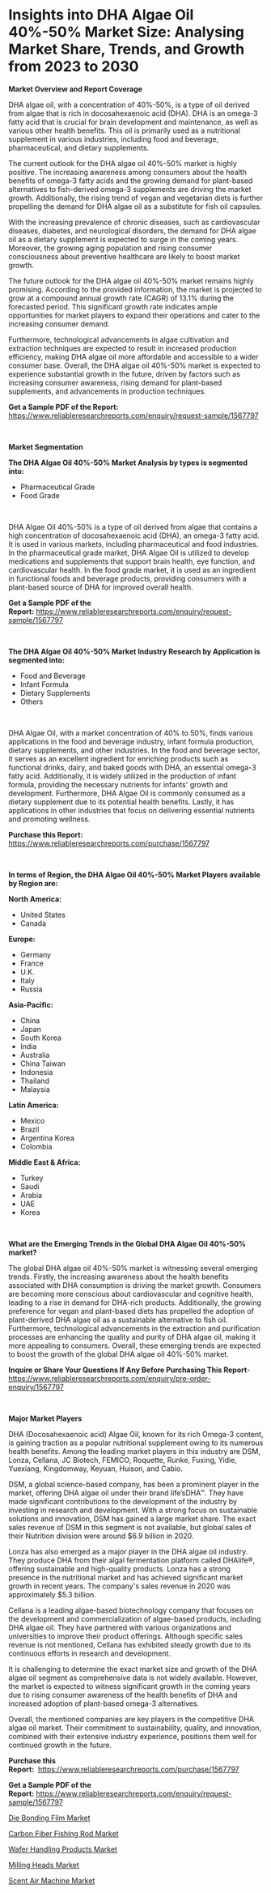 <p><h1>Insights into DHA Algae Oil 40%-50% Market Size: Analysing Market Share, Trends, and Growth from 2023 to 2030</h1></p><p><strong>Market Overview and Report Coverage</strong></p>
<p><p>DHA algae oil, with a concentration of 40%-50%, is a type of oil derived from algae that is rich in docosahexaenoic acid (DHA). DHA is an omega-3 fatty acid that is crucial for brain development and maintenance, as well as various other health benefits. This oil is primarily used as a nutritional supplement in various industries, including food and beverage, pharmaceutical, and dietary supplements.</p><p>The current outlook for the DHA algae oil 40%-50% market is highly positive. The increasing awareness among consumers about the health benefits of omega-3 fatty acids and the growing demand for plant-based alternatives to fish-derived omega-3 supplements are driving the market growth. Additionally, the rising trend of vegan and vegetarian diets is further propelling the demand for DHA algae oil as a substitute for fish oil capsules.</p><p>With the increasing prevalence of chronic diseases, such as cardiovascular diseases, diabetes, and neurological disorders, the demand for DHA algae oil as a dietary supplement is expected to surge in the coming years. Moreover, the growing aging population and rising consumer consciousness about preventive healthcare are likely to boost market growth.</p><p>The future outlook for the DHA algae oil 40%-50% market remains highly promising. According to the provided information, the market is projected to grow at a compound annual growth rate (CAGR) of 13.1% during the forecasted period. This significant growth rate indicates ample opportunities for market players to expand their operations and cater to the increasing consumer demand.</p><p>Furthermore, technological advancements in algae cultivation and extraction techniques are expected to result in increased production efficiency, making DHA algae oil more affordable and accessible to a wider consumer base. Overall, the DHA algae oil 40%-50% market is expected to experience substantial growth in the future, driven by factors such as increasing consumer awareness, rising demand for plant-based supplements, and advancements in production techniques.</p></p>
<p><strong>Get a Sample PDF of the Report:</strong> <a href="https://www.reliableresearchreports.com/enquiry/request-sample/1567797">https://www.reliableresearchreports.com/enquiry/request-sample/1567797</a></p>
<p>&nbsp;</p>
<p><strong>Market Segmentation</strong></p>
<p><strong>The DHA Algae Oil 40%-50% Market Analysis by types is segmented into:</strong></p>
<p><ul><li>Pharmaceutical Grade</li><li>Food Grade</li></ul></p>
<p>&nbsp;</p>
<p><p>DHA Algae Oil 40%-50% is a type of oil derived from algae that contains a high concentration of docosahexaenoic acid (DHA), an omega-3 fatty acid. It is used in various markets, including pharmaceutical and food industries. In the pharmaceutical grade market, DHA Algae Oil is utilized to develop medications and supplements that support brain health, eye function, and cardiovascular health. In the food grade market, it is used as an ingredient in functional foods and beverage products, providing consumers with a plant-based source of DHA for improved overall health.</p></p>
<p><strong>Get a Sample PDF of the Report:</strong>&nbsp;<a href="https://www.reliableresearchreports.com/enquiry/request-sample/1567797">https://www.reliableresearchreports.com/enquiry/request-sample/1567797</a></p>
<p>&nbsp;</p>
<p><strong>The DHA Algae Oil 40%-50% Market Industry Research by Application is segmented into:</strong></p>
<p><ul><li>Food and Beverage</li><li>Infant Formula</li><li>Dietary Supplements</li><li>Others</li></ul></p>
<p>&nbsp;</p>
<p><p>DHA Algae Oil, with a market concentration of 40% to 50%, finds various applications in the food and beverage industry, infant formula production, dietary supplements, and other industries. In the food and beverage sector, it serves as an excellent ingredient for enriching products such as functional drinks, dairy, and baked goods with DHA, an essential omega-3 fatty acid. Additionally, it is widely utilized in the production of infant formula, providing the necessary nutrients for infants' growth and development. Furthermore, DHA Algae Oil is commonly consumed as a dietary supplement due to its potential health benefits. Lastly, it has applications in other industries that focus on delivering essential nutrients and promoting wellness.</p></p>
<p><strong>Purchase this Report:</strong>&nbsp; <a href="https://www.reliableresearchreports.com/purchase/1567797">https://www.reliableresearchreports.com/purchase/1567797</a></p>
<p>&nbsp;</p>
<p><strong>In terms of Region, the DHA Algae Oil 40%-50% Market Players available by Region are:</strong></p>
<p>
    <p> <strong> North America: </strong>
        <ul>
            <li>United States</li>
            <li>Canada</li>
        </ul>
        </p> 
    <p> <strong> Europe: </strong>
        <ul>
            <li>Germany</li>
            <li>France</li>
            <li>U.K.</li>
            <li>Italy</li>
            <li>Russia</li>
        </ul>
        </p> 
    <p> <strong> Asia-Pacific: </strong>
        <ul>
            <li>China</li>
            <li>Japan</li>
            <li>South Korea</li>
            <li>India</li>
            <li>Australia</li>
            <li>China Taiwan</li>
            <li>Indonesia</li>
            <li>Thailand</li>
            <li>Malaysia</li>
        </ul>
        </p> 
    <p> <strong> Latin America: </strong>
        <ul>
            <li>Mexico</li>
            <li>Brazil</li>
            <li>Argentina Korea</li>
            <li>Colombia</li>
        </ul>
        </p> 
    <p> <strong> Middle East & Africa: </strong>
        <ul>
            <li>Turkey</li>
            <li>Saudi</li>
            <li>Arabia</li>
            <li>UAE</li>
            <li>Korea</li>
        </ul>
    </p>
    </p>
<p>&nbsp;</p>
<p><strong>What are the Emerging Trends in the Global DHA Algae Oil 40%-50% market?</strong></p>
<p><p>The global DHA algae oil 40%-50% market is witnessing several emerging trends. Firstly, the increasing awareness about the health benefits associated with DHA consumption is driving the market growth. Consumers are becoming more conscious about cardiovascular and cognitive health, leading to a rise in demand for DHA-rich products. Additionally, the growing preference for vegan and plant-based diets has propelled the adoption of plant-derived DHA algae oil as a sustainable alternative to fish oil. Furthermore, technological advancements in the extraction and purification processes are enhancing the quality and purity of DHA algae oil, making it more appealing to consumers. Overall, these emerging trends are expected to boost the growth of the global DHA algae oil 40%-50% market.</p></p>
<p><strong>Inquire or Share Your Questions If Any Before Purchasing This Report</strong>- <a href="https://www.reliableresearchreports.com/enquiry/pre-order-enquiry/1567797">https://www.reliableresearchreports.com/enquiry/pre-order-enquiry/1567797</a></p>
<p>&nbsp;</p>
<p><strong>Major Market Players</strong></p>
<p><p>DHA (Docosahexaenoic acid) Algae Oil, known for its rich Omega-3 content, is gaining traction as a popular nutritional supplement owing to its numerous health benefits. Among the leading market players in this industry are DSM, Lonza, Cellana, JC Biotech, FEMICO, Roquette, Runke, Fuxing, Yidie, Yuexiang, Kingdomway, Keyuan, Huison, and Cabio.</p><p>DSM, a global science-based company, has been a prominent player in the market, offering DHA algae oil under their brand life’sDHA™. They have made significant contributions to the development of the industry by investing in research and development. With a strong focus on sustainable solutions and innovation, DSM has gained a large market share. The exact sales revenue of DSM in this segment is not available, but global sales of their Nutrition division were around $6.9 billion in 2020.</p><p>Lonza has also emerged as a major player in the DHA algae oil industry. They produce DHA from their algal fermentation platform called DHAlife®, offering sustainable and high-quality products. Lonza has a strong presence in the nutritional market and has achieved significant market growth in recent years. The company's sales revenue in 2020 was approximately $5.3 billion.</p><p>Cellana is a leading algae-based biotechnology company that focuses on the development and commercialization of algae-based products, including DHA algae oil. They have partnered with various organizations and universities to improve their product offerings. Although specific sales revenue is not mentioned, Cellana has exhibited steady growth due to its continuous efforts in research and development.</p><p>It is challenging to determine the exact market size and growth of the DHA algae oil segment as comprehensive data is not widely available. However, the market is expected to witness significant growth in the coming years due to rising consumer awareness of the health benefits of DHA and increased adoption of plant-based omega-3 alternatives.</p><p>Overall, the mentioned companies are key players in the competitive DHA algae oil market. Their commitment to sustainability, quality, and innovation, combined with their extensive industry experience, positions them well for continued growth in the future.</p></p>
<p><strong>Purchase this Report:</strong>&nbsp;&nbsp;<a href="https://www.reliableresearchreports.com/purchase/1567797">https://www.reliableresearchreports.com/purchase/1567797</a></p>
<p></p>
<p><strong>Get a Sample PDF of the Report:</strong>&nbsp;<a href="https://www.reliableresearchreports.com/enquiry/request-sample/1567797">https://www.reliableresearchreports.com/enquiry/request-sample/1567797</a></p>
<p><p><a href="https://medium.com/@santo151299/die-bonding-film-market-size-growth-forecast-2023-2030-d6ea35b11cda">Die Bonding Film Market</a></p><p><a href="https://www.linkedin.com/pulse/carbon-fiber-fishing-rod-market-insights-players-forecast-y8luc/">Carbon Fiber Fishing Rod Market</a></p><p><a href="https://medium.com/@peterm12562/wafer-handling-products-market-size-growth-forecast-2023-2030-4c58a3ba4cf3">Wafer Handling Products Market</a></p><p><a href="https://www.linkedin.com/pulse/milling-heads-market-size-share-amp-trends-analysis-report-l6cmc/">Milling Heads Market</a></p><p><a href="https://www.linkedin.com/pulse/decoding-scent-air-machine-market-deep-dive-latest-trends-4bnjc/">Scent Air Machine Market</a></p></p>